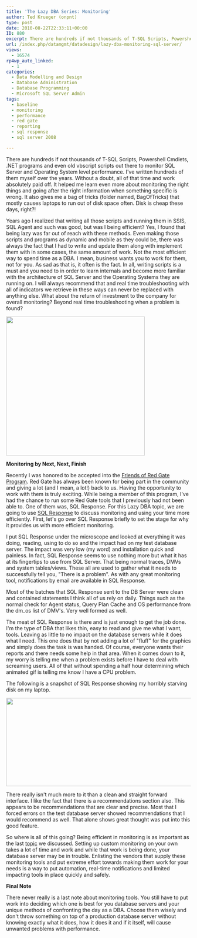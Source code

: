 ```yaml
---
title: 'The Lazy DBA Series: Monitoring'
author: Ted Krueger (onpnt)
type: post
date: 2010-08-22T22:33:11+00:00
ID: 880
excerpt: There are hundreds if not thousands of T-SQL Scripts, Powershell Cmdlets, .NET programs and even old vbscript scripts and on out there to monitor SQL Server and Operating System level performance.  I've written hundreds of them myself over the years.  All of that time and work absolutely paid off.  I know a lot about monitoring, going after the right information when something specific is wrong.  It also gives me a bag of tricks that mostly causes laptops to run out of disk space often.  Disk is cheap though, these days.
url: /index.php/datamgmt/datadesign/lazy-dba-monitoring-sql-server/
views:
  - 16574
rp4wp_auto_linked:
  - 1
categories:
  - Data Modelling and Design
  - Database Administration
  - Database Programming
  - Microsoft SQL Server Admin
tags:
  - baseline
  - monitoring
  - performance
  - red gate
  - reporting
  - sql response
  - sql server 2008

---
```

There are hundreds if not thousands of T-SQL Scripts, Powershell Cmdlets, .NET programs and even old vbscript scripts out there to monitor SQL Server and Operating System level performance. I've written hundreds of them myself over the years. Without a doubt, all of that time and work absolutely paid off. It helped me learn even more about monitoring the right things and going after the right information when something specific is wrong. It also gives me a bag of tricks (folder named, BagOfTricks) that mostly causes laptops to run out of disk space often. Disk is cheap these days, right?!

Years ago I realized that writing all those scripts and running them in SSIS, SQL Agent and such was good, but was I being efficient? Yes, I found that being lazy was far out of reach with these methods. Even making those scripts and programs as dynamic and mobile as they could be, there was always the fact that I had to write and update them along with implement them with in some cases, the same amount of work. Not the most efficient way to spend time as a DBA. I mean, business wants you to work for them, not for you. As sad as that is, it often is the fact. In all, writing scripts is a must and you need to in order to learn internals and become more familiar with the architecture of SQL Server and the Operating Systems they are running on. I will always recommend that and real time troubleshooting with all of indicators we retrieve in these ways can never be replaced with anything else. What about the return of investment to the company for overall monitoring? Beyond real time troubleshooting when a problem is found?

<div class="image_block">
  <img src="https://lessthandot.z19.web.core.windows.net/wp-content/uploads/blogs/DataMgmt/lazydba.gif" alt="" title="" width="378" height="378" />
</div>

**Monitoring by Next, Next, Finish**

Recently I was honored to be accepted into the [Friends of Red Gate Program][1]. Red Gate has always been known for being part in the community and giving a lot (and I mean, a lot!) back to us. Having the opportunity to work with them is truly exciting. While being a member of this program, I've had the chance to run some Red Gate tools that I previously had not been able to. One of them was, SQL Response. For this Lazy DBA topic, we are going to use [SQL Response][2] to discuss monitoring and using your time more efficiently. First, let's go over SQL Response briefly to set the stage for why it provides us with more efficient monitoring.

I put SQL Response under the microscope and looked at everything it was doing, reading, using to do so and the impact had on my test database server. The impact was very low (my word) and installation quick and painless. In fact, SQL Response seems to use nothing more but what it has at its fingertips to use from SQL Server. That being normal traces, DMVs and system tables/views. These all are used to gather what it needs to successfully tell you, "There is a problem". As with any great monitoring tool, notifications by email are available in SQL Response.

Most of the batches that SQL Response sent to the DB Server were clean and contained statements I think all of us rely on daily. Things such as the normal check for Agent status, Query Plan Cache and OS performance from the dm_os list of DMV's. Very well formed as well. 

The meat of SQL Response is there and is just enough to get the job done. I'm the type of DBA that likes thin, easy to read and give me what I want, tools. Leaving as little to no impact on the database servers while it does what I need. This one does that by not adding a lot of "fluff" for the graphics and simply does the task is was handed. Of course, everyone wants their reports and there needs some help in that area. When it comes down to it, my worry is telling me when a problem exists before I have to deal with screaming users. All of that without spending a half hour determining which animated gif is telling me know I have a CPU problem.

The following is a snapshot of SQL Response showing my horribly starving disk on my laptop.

<div class="image_block">
  <img src="https://lessthandot.z19.web.core.windows.net/wp-content/uploads/blogs/DataMgmt/lazydba_monitor.gif" alt="" title="" width="628" height="240" />
</div>

There really isn't much more to it than a clean and straight forward interface. I like the fact that there is a recommendations section also. This appears to be recommendations that are clear and precise. Most that I forced errors on the test database server showed recommendations that I would recommend as well. That alone shows great thought was put into this good feature.

So where is all of this going? Being efficient in monitoring is as important as the last [topic][3] we discussed. Setting up custom monitoring on your own takes a lot of time and work and while that work is being done, your database server may be in trouble. Enlisting the vendors that supply these monitoring tools and put extreme effort towards making them work for your needs is a way to put automation, real-time notifications and limited impacting tools in place quickly and safely.

**Final Note**

There never really is a last note about monitoring tools. You still have to put work into deciding which one is best for you database servers and your unique methods of confronting the day as a DBA. Choose them wisely and don't throw something on top of a production database server without knowing exactly what it does, how it does it and if it itself, will cause unwanted problems with performance.

 [1]: http://www.red-gate.com/about/community_relations/friends_of_RG.htm
 [2]: http://www.red-gate.com/products/SQL_Response/index.htm
 [3]: /index.php/DataMgmt/DBAdmin/lazy-dba-sql-trace